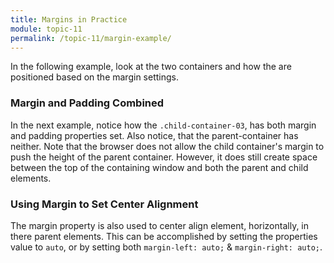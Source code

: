 ```yaml
---
title: Margins in Practice
module: topic-11
permalink: /topic-11/margin-example/
---
```


<div class="divider-heading"></div>


In the following example, look at the two containers and how the are positioned based on the margin settings.

<div class="codepen-embed">
  <p data-height="600" data-theme-id="30567" data-slug-hash="gXLVyW" data-default-tab="css,result" data-user="Media-Ed-Online" data-embed-version="2" data-pen-title="[Topic-09] Margin, Pt. 1" class="codepen"></p>
</div>



### Margin and Padding Combined

In the next example, notice how the `.child-container-03`, has both margin and padding properties set. Also notice, that the parent-container has neither. Note that the browser does not allow the child container's margin to push the height of the parent container. However, it does still create space between the top of the containing window and both the parent and child elements.

<div class="codepen-embed">
  <p data-height="400" data-theme-id="30567" data-slug-hash="RjKboZ" data-default-tab="css,result" data-user="Media-Ed-Online" data-embed-version="2" data-pen-title="[Topic-09] Margin, Pt. 2" class="codepen"></p>
</div>


### Using Margin to Set Center Alignment

The margin property is also used to center align element, horizontally, in there parent elements. This can be accomplished by setting the properties value to `auto`, or by setting both `margin-left: auto;` & `margin-right: auto;`.

<div class="codepen-embed">
  <p data-height="400" data-theme-id="30567" data-slug-hash="VrPZWb" data-default-tab="css,result" data-user="Media-Ed-Online" data-embed-version="2" data-pen-title="[Topic-09] Margin, Pt. 3" class="codepen"></p>
</div>

